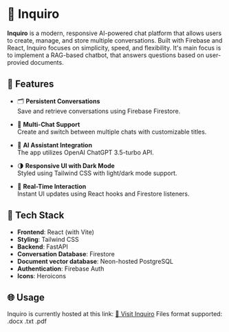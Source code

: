 # 🧠 Inquiro

**Inquiro** is a modern, responsive AI-powered chat platform that allows users to create, manage, and store multiple conversations. Built with Firebase and React, Inquiro focuses on simplicity, speed, and flexibility.
It's main focus is to implement a RAG-based chatbot, that answers questions based on user-provied documents.

## 🚀 Features

- 🗂️ **Persistent Conversations**  
  Save and retrieve conversations using Firebase Firestore.

- 💬 **Multi-Chat Support**  
  Create and switch between multiple chats with customizable titles.

- 🤖 **AI Assistant Integration**  
  The app utilizes OpenAI ChatGPT 3.5-turbo API.

- 🌗 **Responsive UI with Dark Mode**  
  Styled using Tailwind CSS with light/dark mode support.

- 🧠 **Real-Time Interaction**  
  Instant UI updates using React hooks and Firestore listeners.

## 🧱 Tech Stack

- **Frontend**: React (with Vite)
- **Styling**: Tailwind CSS
- **Backend**: FastAPI
- **Conversation Database**: Firestore
- **Document vector database**: Neon-hosted PostgreSQL
- **Authentication**: Firebase Auth
- **Icons**: Heroicons

## 🌐 Usage  
Inquiro is currently hosted at this link: [🔗 Visit Inquiro](https://inquiro-two.vercel.app/auth)
Files format supported: .docx .txt .pdf
